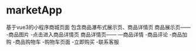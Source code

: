 # marketApp
基于vue3的小程序商城页面
包含商品瀑布式展示页、商品详情页
商品展示页——
	-商品图片
	-点击进入商品详情页
商品详情页——
	—商品详情
	-商品评论
	-商品加购
	-商品购物车
	-购物车页面
	-立即购买
	-联系客服
